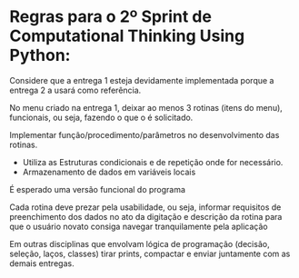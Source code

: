 # Regras para o 2º Sprint de Computational Thinking Using Python:

<p>Considere que a entrega 1 esteja devidamente implementada porque a entrega 2 a usará como referência.</p>

<p>No menu criado na entrega 1, deixar ao menos 3 rotinas (itens do menu), funcionais, ou seja, fazendo o 
que o é solicitado.</p>

<p>
    Implementar função/procedimento/parâmetros no desenvolvimento das rotinas.
    <ul>
        <li>Utiliza as Estruturas condicionais e de repetição onde for necessário.</li>
        <li>Armazenamento de dados em variáveis locais</li>
    </ul>
</p>

<p>É esperado uma versão funcional do programa</p>
<p>Cada rotina deve prezar pela usabilidade, ou seja, informar requisitos de preenchimento dos dados no ato 
da digitação e descrição da rotina para que o usuário novato consiga navegar tranquilamente pela 
aplicação</p>
<p>Em outras disciplinas que envolvam lógica de programação (decisão, seleção, laços, classes) tirar prints, 
compactar e enviar juntamente com as demais entregas.
</p>